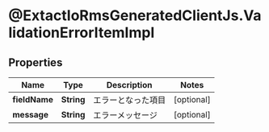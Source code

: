 # @ExtactIoRmsGeneratedClientJs.ValidationErrorItemImpl

## Properties

Name | Type | Description | Notes
------------ | ------------- | ------------- | -------------
**fieldName** | **String** | エラーとなった項目 | [optional] 
**message** | **String** | エラーメッセージ | [optional] 


